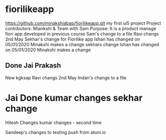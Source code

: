 # fiorilikeapp
https://github.com/minakshiabap/fiorilikeapp.git
my first ui5 project
Project contributors:
Miankshi & Team with Sam
Purpose:
It is a product manage fiori app developed in previous course
Sam's change to a file
Ravi changs 2nd May
Sekhar's change for Fiorilike app
Ishan has changed on 05/01/2020
Minakshi makes a change
sekhars change
Ishan has changed on 05/01/2020
Minakshi makes a change

Done Jai Prakash
---
New kgksap
Ravi changs 2nd May
Indan's change to a file

Jai Done
kumar changes
sekhar change
================
Hitesh Changes
kumar changes - second time

Sandeep's changes to testing push from atom.io
